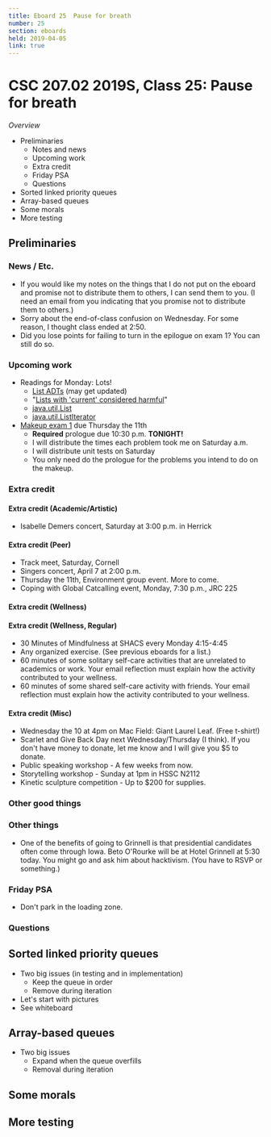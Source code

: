 ```yaml
---
title: Eboard 25  Pause for breath
number: 25
section: eboards
held: 2019-04-05
link: true
---
```

CSC 207.02 2019S, Class 25:  Pause for breath
=============================================

_Overview_

* Preliminaries
    * Notes and news
    * Upcoming work
    * Extra credit
    * Friday PSA
    * Questions
* Sorted linked priority queues
* Array-based queues
* Some morals
* More testing

Preliminaries
-------------

### News / Etc.

* If you would like my notes on the things that I do not put on the
  eboard and promise not to distribute them to others, I can send them
  to you.  (I need an email from you indicating that you promise not
  to distribute them to others.)
* Sorry about the end-of-class confusion on Wednesday.  For some reason,
  I thought class ended at 2:50.
* Did you lose points for failing to turn in the epilogue on exam 1?
  You can still do so.

### Upcoming work

* Readings for Monday: Lots!
    * [List ADTs](../readings/list-adts) (may get updated)
    * "[Lists with 'current' considered harmful](http://csis.pace.edu/~bergin/papers/ListsWithCurrent.html)"
    * [java.util.List](https://docs.oracle.com/en/java/javase/11/docs/api/java.base/java/util/List.html)
    * [java.util.ListIterator](https://docs.oracle.com/en/java/javase/11/docs/api/java.base/java/util/ListIterator.html)
* [Makeup exam 1](../exams/makeup01) due Thursday the 11th
    * **Required** prologue due 10:30 p.m. **TONIGHT!**
    * I will distribute the times each problem took me on Saturday a.m.
    * I will distribute unit tests on Saturday
    * You only need do the prologue for the problems you intend to
      do on the makeup.

### Extra credit

#### Extra credit (Academic/Artistic)

* Isabelle Demers concert, Saturday at 3:00 p.m. in Herrick

#### Extra credit (Peer)

* Track meet, Saturday, Cornell
* Singers concert, April 7 at 2:00 p.m.
* Thursday the 11th, Environment group event.  More to come.
* Coping with Global Catcalling event, Monday, 7:30 p.m., JRC 225

#### Extra credit (Wellness)

#### Extra credit (Wellness, Regular)

* 30 Minutes of Mindfulness at SHACS every Monday 4:15-4:45
* Any organized exercise.  (See previous eboards for a list.)
* 60 minutes of some solitary self-care activities that are unrelated to 
  academics or work.  Your email reflection must explain how
  the activity contributed to your wellness.
* 60 minutes of some shared self-care activity with friends.  Your email 
  reflection must explain how the activity contributed to your wellness.

#### Extra credit (Misc)

* Wednesday the 10 at 4pm on Mac Field: Giant Laurel Leaf.  (Free t-shirt!)
* Scarlet and Give Back Day next Wednesday/Thursday (I think).  If you
  don't have money to donate, let me know and I will give you $5 to donate.
* Public speaking workshop - A few weeks from now.
* Storytelling workshop - Sunday at 1pm in HSSC N2112
* Kinetic sculpture competition - Up to $200 for supplies.

### Other good things

### Other things

* One of the benefits of going to Grinnell is that presidential candidates
  often come through Iowa.  Beto O'Rourke will be at Hotel Grinnell at 5:30
  today.  You might go and ask him about hacktivism.  (You have to RSVP
  or something.)

### Friday PSA

* Don't park in the loading zone.

### Questions

Sorted linked priority queues
-----------------------------

* Two big issues (in testing and in implementation)
    * Keep the queue in order
    * Remove during iteration
* Let's start with pictures
* See whiteboard

Array-based queues
------------------

* Two big issues
    * Expand when the queue overfills
    * Removal during iteration

Some morals
-----------

More testing
------------

